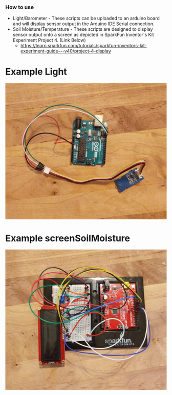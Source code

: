 ### How to use
 
* Light/Barometer - These scripts can be uploaded to an arduino board and will display sensor output in the Arduino IDE Serial connection.
* Soil Moisture/Temperature - These scripts are designed to display sensor output onto a screen as depicted in SparkFun Inventor's Kit Experiment Project 4. (Link Below)
     *  https://learn.sparkfun.com/tutorials/sparkfun-inventors-kit-experiment-guide---v40/project-4-display
     
# Example Light
![](/Economical_Sensors_and_Imaging/images/Sensor_1.jpg)


# Example screenSoilMoisture
![](/Economical_Sensors_and_Imaging/images/Sensor_2.jpg)
